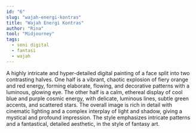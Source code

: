 ```yaml
---
id: "6"
slug: "wajah-energi-kontras"
title: "Wajah Energi Kontras"
author: "Rina"
tool: "Midjourney"
tags:
  - seni digital
  - fantasi
  - wajah
---
```


A highly intricate and hyper-detailed digital painting of a face split into two contrasting halves. One half is a vibrant, chaotic explosion of fiery orange and red energy, forming elaborate, flowing, and decorative patterns with a luminous, glowing eye. The other half is a calm, ethereal display of cool blue and purple cosmic energy, with delicate, luminous lines, subtle green accents, and scattered stars. The overall image is rich in detail with cinematic lighting and a complex interplay of light and shadow, giving a mystical and profound impression. The style emphasizes intricate patterns and a fantastical, detailed aesthetic, in the style of fantasy art.

